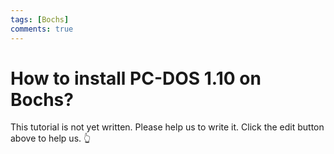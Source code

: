 ```yaml
---
tags: [Bochs]
comments: true
---
```


# How to install PC-DOS 1.10 on Bochs?

This tutorial is not yet written. Please help us to write it. Click the edit button above to help us. 👆